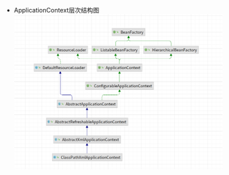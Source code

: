 [//]: # (- bean构建流程图)

[//]: # (![bean构建方法]&#40;./assets/pics/bean构建.png&#41;)
- ApplicationContext层次结构图
  ![](./assets/pics/applicationContext层次结构图.png)
